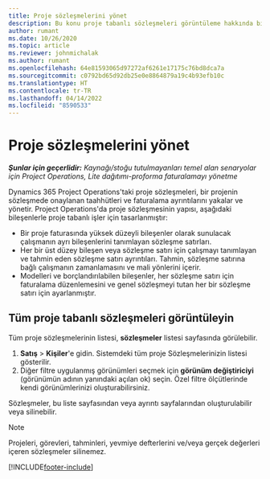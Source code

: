 ```yaml
---
title: Proje sözleşmelerini yönet
description: Bu konu proje tabanlı sözleşmeleri görüntüleme hakkında bilgi sağlar.
author: rumant
ms.date: 10/26/2020
ms.topic: article
ms.reviewer: johnmichalak
ms.author: rumant
ms.openlocfilehash: 64e81593065d97272af6261e17175c76bd8dca7a
ms.sourcegitcommit: c0792bd65d92db25e0e8864879a19c4b93efb10c
ms.translationtype: HT
ms.contentlocale: tr-TR
ms.lasthandoff: 04/14/2022
ms.locfileid: "8590533"
---
```

# <a name="manage-project-contracts"></a>Proje sözleşmelerini yönet

_**Şunlar için geçerlidir:** Kaynağı/stoğu tutulmayanları temel alan senaryolar için Project Operations, Lite dağıtımı-proforma faturalamayı yönetme_

Dynamics 365 Project Operations'taki proje sözleşmeleri, bir projenin sözleşmede onaylanan taahhütleri ve faturalama ayrıntılarını yakalar ve yönetir. Project Operations'da proje sözleşmesinin yapısı, aşağıdaki bileşenlerle proje tabanlı işler için tasarlanmıştır:

- Bir proje faturasında yüksek düzeyli bileşenler olarak sunulacak çalışmanın ayrı bileşenlerini tanımlayan sözleşme satırları.
- Her bir üst düzey bileşen veya sözleşme satırı için çalışmayı tanımlayan ve tahmin eden sözleşme satırı ayrıntıları. Tahmin, sözleşme satırına bağlı çalışmanın zamanlamasını ve mali yönlerini içerir.
- Modelleri ve borçlandırılabilen bileşenler, her sözleşme satırı için faturalama düzenlemesini ve genel sözleşmeyi tutan her bir sözleşme satırı için ayarlanmıştır.

## <a name="view-all-project-based-contracts"></a>Tüm proje tabanlı sözleşmeleri görüntüleyin

Tüm proje sözleşmelerinin listesi, **sözleşmeler** listesi sayfasında görülebilir. 

1. **Satış** > **Kişiler**'e gidin. Sistemdeki tüm proje Sözleşmelerinizin listesi gösterilir. 
2. Diğer filtre uygulanmış görünümleri seçmek için **görünüm değiştiriciyi** (görünümün adının yanındaki açılan ok) seçin. Özel filtre ölçütlerinde kendi görünümlerinizi oluşturabilirsiniz.

Sözleşmeler, bu liste sayfasından veya ayrıntı sayfalarından oluşturulabilir veya silinebilir.

> [!NOTE]
> Projeleri, görevleri, tahminleri, yevmiye defterlerini ve/veya gerçek değerleri içeren sözleşmeler silinemez. 


[!INCLUDE[footer-include](../../includes/footer-banner.md)]
